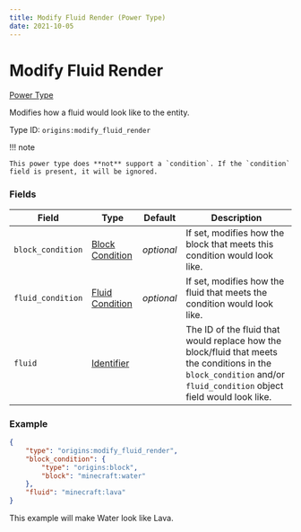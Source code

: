 ```yaml
---
title: Modify Fluid Render (Power Type)
date: 2021-10-05
---
```


# Modify Fluid Render

[Power Type](../power_types.md)

Modifies how a fluid would look like to the entity.

Type ID: `origins:modify_fluid_render`

!!! note

    This power type does **not** support a `condition`. If the `condition` field is present, it will be ignored.

### Fields

Field | Type | Default | Description
------|------|---------|-------------
`block_condition` | [Block Condition](../block_conditions.md) | _optional_ | If set, modifies how the block that meets this condition would look like.
`fluid_condition` | [Fluid Condition](../fluid_conditions.md) | _optional_ | If set, modifies how the fluid that meets the condition would look like.
`fluid` | [Identifier](../data_types/identifier.md) | | The ID of the fluid that would replace how the block/fluid that meets the conditions in the `block_condition` and/or `fluid_condition` object field would look like.

### Example
```json
{
    "type": "origins:modify_fluid_render",
    "block_condition": {
        "type": "origins:block",
        "block": "minecraft:water"
    },
    "fluid": "minecraft:lava"
}
```
This example will make Water look like Lava.